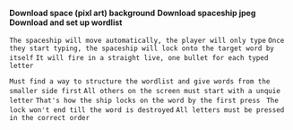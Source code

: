 **Download space (pixl art) background**
**Download spaceship jpeg** 
**Download and set up wordlist**

`The spaceship will move automatically, the player will only type`
`Once they start typing, the spaceship will lock onto the target word by itself`
`It will fire in a straight live, one bullet for each typed letter`

`Must find a way to structure the wordlist and give words from the smaller side first`
`All others on the screen must start with a unquie letter`
`That's how the ship locks on the word by the first press `
`The lock won't end till the word is destroyed`
`All letters must be pressed in the correct order`